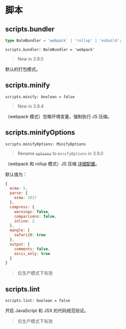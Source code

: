 # 脚本

## scripts.bundler

```ts
type BalmBundler = 'webpack' | 'rollup' | 'esbuild';
```

`scripts.bundler: BalmBundler = 'webpack'`

> New in 3.9.0

默认的打包模式。

## scripts.minify

`scripts.minify: boolean = false`

> New in 3.9.4

（webpack 模式）忽略环境变量，强制执行 JS 压缩。

## scripts.minifyOptions

`scripts.minifyOptions: MinifyOptions`

> Rename <del>`options`</del> to `minifyOptions` in 3.9.0

（webpack 和 rollup 模式）JS 压缩 [详细配置](https://github.com/terser/terser#minify-options)。

默认值为：

```js
{
  ecma: 5,
  parse: {
    ecma: 2017
  },
  compress: {
    warnings: false,
    comparisons: false,
    inline: 2
  },
  mangle: {
    safari10: true
  },
  output: {
    comments: false,
    ascii_only: true
  }
}
```

> 仅生产模式下有效

## scripts.lint

`scripts.lint: boolean = false`

开启 JavaScript 和 JSX 的代码规范验证。

> 仅生产模式下有效
